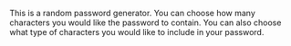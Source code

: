 This is a random password generator. You can choose how many characters you would like the password to contain. You can also choose what type of characters you would like to include in your password.

